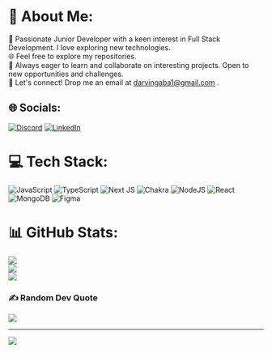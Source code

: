 # 💫 About Me:
🚀 Passionate Junior Developer with a keen interest in Full Stack Development. I love exploring new technologies.<br>🌐 Feel free to explore my repositories. <br>🔭 Always eager to learn and collaborate on interesting projects. Open to new opportunities and challenges.<br>💬 Let's connect! Drop me an email at darvingaba1@gmail.com . <br>


## 🌐 Socials:
[![Discord](https://img.shields.io/badge/Discord-%237289DA.svg?logo=discord&logoColor=white)](https://discord.gg/darvin97) [![LinkedIn](https://img.shields.io/badge/LinkedIn-%230077B5.svg?logo=linkedin&logoColor=white)](https://linkedin.com/in/https://www.linkedin.com/in/darvin-gaba/) 

# 💻 Tech Stack:
![JavaScript](https://img.shields.io/badge/javascript-%23323330.svg?style=for-the-badge&logo=javascript&logoColor=%23F7DF1E) ![TypeScript](https://img.shields.io/badge/typescript-%23007ACC.svg?style=for-the-badge&logo=typescript&logoColor=white) ![Next JS](https://img.shields.io/badge/Next-black?style=for-the-badge&logo=next.js&logoColor=white) ![Chakra](https://img.shields.io/badge/chakra-%234ED1C5.svg?style=for-the-badge&logo=chakraui&logoColor=white) ![NodeJS](https://img.shields.io/badge/node.js-6DA55F?style=for-the-badge&logo=node.js&logoColor=white) ![React](https://img.shields.io/badge/react-%2320232a.svg?style=for-the-badge&logo=react&logoColor=%2361DAFB) ![MongoDB](https://img.shields.io/badge/MongoDB-%234ea94b.svg?style=for-the-badge&logo=mongodb&logoColor=white) ![Figma](https://img.shields.io/badge/figma-%23F24E1E.svg?style=for-the-badge&logo=figma&logoColor=white)
# 📊 GitHub Stats:
![](https://github-readme-stats.vercel.app/api?username=darvingaba&theme=dark&hide_border=true&include_all_commits=true&count_private=true)<br/>
![](https://github-readme-streak-stats.herokuapp.com/?user=darvingaba&theme=dark&hide_border=true)<br/>
![](https://github-readme-stats.vercel.app/api/top-langs/?username=darvingaba&theme=dark&hide_border=true&include_all_commits=true&count_private=true&layout=compact)

### ✍️ Random Dev Quote
![](https://quotes-github-readme.vercel.app/api?type=horizontal&theme=radical)

---
[![](https://visitcount.itsvg.in/api?id=darvingaba&icon=6&color=5)](https://visitcount.itsvg.in)

<!-- Proudly created with GPRM ( https://gprm.itsvg.in ) -->
